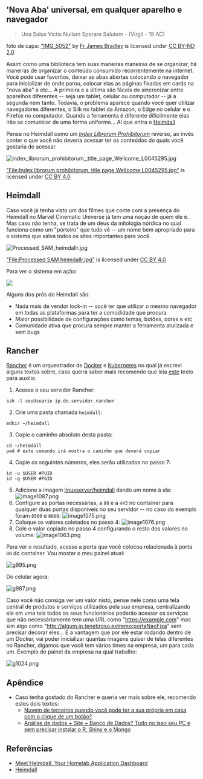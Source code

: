 ## 'Nova Aba' universal, em qualquer aparelho e navegador

> Una Salus Victis Nullam Sperare Salutem - (Virgil - 19 AC)

foto de capa: ["IMG_5052"](https://www.flickr.com/photos/35842362@N03/4432196640) by [Fr James Bradley](https://www.flickr.com/photos/35842362@N03) is licensed under [CC BY-ND 2.0](https://creativecommons.org/licenses/by-nd/2.0/?ref=ccsearch&atype=rich)

Assim como uma biblioteca tem suas maneiras maneiras de se organizar, há maneiras de organizar o conteúdo consumido recorrentemente na internet. Você pode usar favoritos, deixar as abas abertas colocando o navegador para inicializar de onde parou, colocar elas as páginas fixadas em cards na "nova aba" e etc... A primeira e a última são fáceis de sincronizar entre aparelhos diferentes -- seja um tablet, celular ou computador -- já a segunda nem tanto. Todavia, o problema aparece quando você quer utilizar navegadores diferentes, o Silk no tablet da Amazon, o Edge no celular e o Firefox no computador. Quando a ferramenta é diferente dificilmente elas irão se comunicar de uma forma uniforme... Aí que entra o [Heimdall](https://heimdall.site/)

Pense no Heimdall como um [*Index Librorum Prohibitorum*](https://pt.wikipedia.org/wiki/Index_Librorum_Prohibitorum) reverso, ao invés conter o que você não deveria acessar ter os conteúdos do quais você gostaria de acessar.

![Index_librorum_prohibitorum,_title_page_Wellcome_L0045295.jpg](https://cdn.hashnode.com/res/hashnode/image/upload/v1595715131145/v-NKzgXYX.jpeg)

["File:Index librorum prohibitorum, title page Wellcome L0045295.jpg"](https://commons.wikimedia.org/w/index.php?curid=36119454) is licensed under [CC BY 4.0](https://creativecommons.org/licenses/by/4.0?ref=ccsearch&atype=rich)

## Heimdall

Caso você já tenha visto um dos filmes que conte com a presença do Heimdall no Marvel Cinematic Universe já tem uma noção de quem ele é. Mas caso não tenha, se trata de um deus da mitologia nórdica no qual funciona como um "porteiro" que tudo vê -- um nome bem apropriado para o sistema que salva todos os sites importantes para você.

![Processed_SAM_heimdallr.jpg](https://cdn.hashnode.com/res/hashnode/image/upload/v1595722379870/jUSDKWDAb.jpeg)

["File:Processed SAM heimdallr.jpg"](https://pt.wikipedia.org/wiki/Ficheiro:Processed_SAM_heimdallr.jpg#file) is licensed under [CC BY 4.0](https://creativecommons.org/licenses/by/4.0?ref=ccsearch&atype=rich)

Para ver o sistema em ação:

[![](http://img.youtube.com/vi/GXnnMAxPzMc/0.jpg)](http://www.youtube.com/watch?v=GXnnMAxPzMc "Heimdall")

Alguns dos prós do Heimdall são:

- Nada mais de vendor lock-in -- você ter que utilizar o mesmo navegador em todas as plataformas para ter a comodidade que procura
- Maior possibilidade de configurações como temas, botões, cores e etc
- Comunidade ativa que procura sempre manter a ferramenta atulizada e sem bugs

## Rancher

[Rancher](https://rancher.com/) é um orquestrador de [Docker](https://www.docker.com/) e [Kubernetes](https://kubernetes.io/) no qual já escrevi alguns textos sobre, caso queira saber mais recomendo que leia [este](https://fazenda.hashnode.dev/configurando-rancher-em-um-arm-ckbvnad7u0076c7s1dljnfwnf) texto para auxilio.

1. Acesse o seu servidor Rancher:
```shell
ssh -l seuUsuario ip.do.servidor.rancher
```
2. Crie uma pasta chamada `heimdall`:
```shell
mdkir ~/heimdall
```
3. Copie o caminho absoluto desta pasta:
```shelll
cd ~/heimdall
pwd # este comando irá mostra o caminho que deverá copiar
```
4. Copie os seguintes números, eles serão utilizados no passo 7:
```shell
id -u $USER #PUID
id -g $USER #PGID
```
5. Adicione a imagem [linuxserver/heimdall](https://hub.docker.com/r/linuxserver/heimdall) dando um nome à ela:
![image1087.png](https://cdn.hashnode.com/res/hashnode/image/upload/v1595721498822/PJwdW5voh.png)
6. Configure as portas necessárias, a `80` e a `443` no container para qualquer duas portas disponíveis no seu servidor -- no caso do exemplo foram `8500` e `8600`:
![image1075.png](https://cdn.hashnode.com/res/hashnode/image/upload/v1595721512609/dyGsBy5m0.png)
7. Coloque os valores coletados no passo 4:
![image1076.png](https://cdn.hashnode.com/res/hashnode/image/upload/v1595721600956/TwxmP4A3V.png)
8. Cole o valor copiado no passo 4 configurando o resto dos valores no volume:
![image1063.png](https://cdn.hashnode.com/res/hashnode/image/upload/v1595721519329/GWQ_l7_iB.png)

Para ver o resultado, acesse a porta que você colocou relacionada à porta `80` do container. Vou mostar o meu painel atual:

![g995.png](https://cdn.hashnode.com/res/hashnode/image/upload/v1595716972162/vJzeIrowY.png)

Do celular agora:

![g987.png](https://cdn.hashnode.com/res/hashnode/image/upload/v1595716977377/uW20hEpAk.png)

Caso você não consiga ver um valor nisto, pense nele como uma tela central de produtos e serviços utilizados pela sua empresa, centralizando ele em uma tela todos os seus funcionários poderão acessar os serviços que não necessáriamente tem uma URL como "https://example.com" mas sim algo como "http://algum.ip.tenebroso.extremo:portaNaoFixa" sem precisar decorar eles... E a vantagem que por ele estar rodando dentro de um Docker, vai poder inicializar quantas imagens quiser de telas diferentes no Rancher, digamos que você tem vários times na empresa, um para cada um. Exemplo do painel da empresa na qual trabalho:

![g1024.png](https://cdn.hashnode.com/res/hashnode/image/upload/v1595726154502/JtH5HxWeX.png)

## Apêndice

- Caso tenha gostado do Rancher e queria ver mais sobre ele, recomendo estes dois textos:
  - [Nuvem de terceiros quando você pode ter a sua própria em casa com o clique de um botão?](https://fazenda.hashnode.dev/nuvem-de-terceiros-quando-voce-pode-ter-a-sua-propria-em-casa-com-o-clique-de-um-botao-ckccpbe5k005sqgs18e89h4ik)
  - [Análise de dados + Site + Banco de Dados? Tudo no isso seu PC e sem precisar instalar o R, Shiny e o Mongo](https://fazenda.hashnode.dev/analise-de-dados-site-banco-de-dados-tudo-no-isso-seu-pc-e-sem-precisar-instalar-o-r-shiny-e-o-mongo-ckcfwjz380058kns13oye8f03) 

## Referências

- [Meet Heimdall, Your Homelab Application Dashboard](https://youtu.be/PA01Z6-z8Qs)
- [Heimdall](https://pt.wikipedia.org/wiki/Heimdall)

